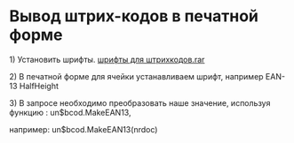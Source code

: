# Вывод штрих-кодов в печатной форме

  
1\) Установить шрифты. [шрифты для штрихкодов.rar](https://yadi.sk/d/zp9FGYgY3WpFSg)

2\) В печатной форме для ячейки устанавливаем шрифт, например EAN-13 HalfHeight 

3\) В запросе необходимо преобразовать наше значение, используя функцию : un$bcod.MakeEAN13,

например: un$bcod.MakeEAN13\(nrdoc\)

